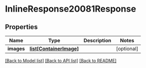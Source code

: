 # InlineResponse20081Response

## Properties
Name | Type | Description | Notes
------------ | ------------- | ------------- | -------------
**images** | [**list[ContainerImage]**](ContainerImage.md) |  | [optional] 

[[Back to Model list]](../README.md#documentation-for-models) [[Back to API list]](../README.md#documentation-for-api-endpoints) [[Back to README]](../README.md)



